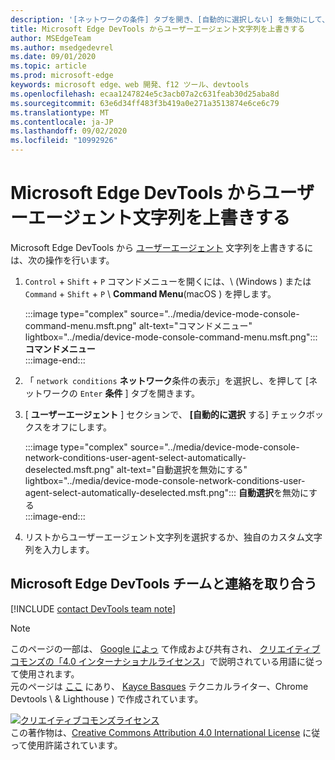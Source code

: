 ```yaml
---
description: '[ネットワークの条件] タブを開き、[自動的に選択しない] を無効にして、一覧から選ぶか、カスタム文字列を入力します。'
title: Microsoft Edge DevTools からユーザーエージェント文字列を上書きする
author: MSEdgeTeam
ms.author: msedgedevrel
ms.date: 09/01/2020
ms.topic: article
ms.prod: microsoft-edge
keywords: microsoft edge、web 開発、f12 ツール、devtools
ms.openlocfilehash: ecaa1247824e5c3acb07a2c631feab30d25aba8d
ms.sourcegitcommit: 63e6d34ff483f3b419a0e271a3513874e6ce6c79
ms.translationtype: MT
ms.contentlocale: ja-JP
ms.lasthandoff: 09/02/2020
ms.locfileid: "10992926"
---
```

<!-- Copyright Kayce Basques 

   Licensed under the Apache License, Version 2.0 (the "License");
   you may not use this file except in compliance with the License.
   You may obtain a copy of the License at

       https://www.apache.org/licenses/LICENSE-2.0

   Unless required by applicable law or agreed to in writing, software
   distributed under the License is distributed on an "AS IS" BASIS,
   WITHOUT WARRANTIES OR CONDITIONS OF ANY KIND, either express or implied.
   See the License for the specific language governing permissions and
   limitations under the License.  -->

# Microsoft Edge DevTools からユーザーエージェント文字列を上書きする  

Microsoft Edge DevTools から [ユーザーエージェント][MDNUserAgent] 文字列を上書きするには、次の操作を行います。  

1.  `Control` + `Shift` + `P` コマンドメニューを開くには、\ (Windows \) または `Command` + `Shift` + `P` \ **Command Menu**(macOS \) を押します。  
    
    :::image type="complex" source="../media/device-mode-console-command-menu.msft.png" alt-text="コマンドメニュー" lightbox="../media/device-mode-console-command-menu.msft.png":::
       **コマンドメニュー**  
    :::image-end:::  
    
1.  「 `network conditions` **ネットワーク**条件の表示」を選択し、を押して [ネットワークの `Enter` **条件** ] タブを開きます。  
1.  [ **ユーザーエージェント** ] セクションで、 **[自動的に選択** する] チェックボックスをオフにします。  
    
    :::image type="complex" source="../media/device-mode-console-network-conditions-user-agent-select-automatically-deselected.msft.png" alt-text="自動選択を無効にする" lightbox="../media/device-mode-console-network-conditions-user-agent-select-automatically-deselected.msft.png":::
       **自動選択**を無効にする  
    :::image-end:::  
    
1.  リストからユーザーエージェント文字列を選択するか、独自のカスタム文字列を入力します。  

## Microsoft Edge DevTools チームと連絡を取り合う  

[!INCLUDE [contact DevTools team note](../includes/contact-devtools-team-note.md)]  

<!-- links -->  

[MDNUserAgent]: https://developer.mozilla.org/docs/Glossary/User_agent "ユーザーエージェント |MDN"  

> [!NOTE]
> このページの一部は、 [Google によっ][GoogleSitePolicies] て作成および共有され、 [クリエイティブコモンズの「4.0 インターナショナルライセンス][CCA4IL]」で説明されている用語に従って使用されます。  
> 元のページは [ここ](https://developers.google.com/web/tools/chrome-devtools/device-mode/override-user-agent) にあり、 [Kayce Basques][KayceBasques] テクニカルライター、Chrome Devtools \ & Lighthouse \) で作成されています。  

[![クリエイティブコモンズライセンス][CCby4Image]][CCA4IL]  
この著作物は、[Creative Commons Attribution 4.0 International License][CCA4IL] に従って使用許諾されています。  

[CCA4IL]: https://creativecommons.org/licenses/by/4.0  
[CCby4Image]: https://i.creativecommons.org/l/by/4.0/88x31.png  
[GoogleSitePolicies]: https://developers.google.com/terms/site-policies  
[KayceBasques]: https://developers.google.com/web/resources/contributors/kaycebasques  
